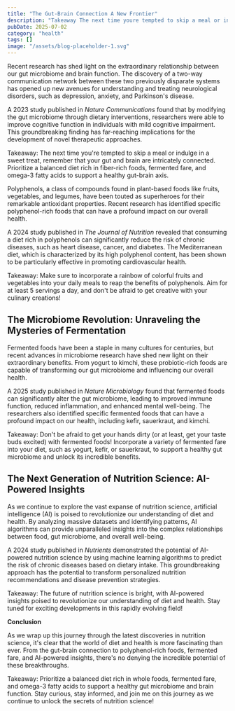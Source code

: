 ```yaml
---
title: "The Gut-Brain Connection A New Frontier"
description: "Takeaway The next time youre tempted to skip a meal or indulge in a sweet treat, remember that your gut and brain are intricately connected. Priorit..."
pubDate: 2025-07-02
category: "health"
tags: []
image: "/assets/blog-placeholder-1.svg"
---
```


Recent research has shed light on the extraordinary relationship between our gut microbiome and brain function. The discovery of a two-way communication network between these two previously disparate systems has opened up new avenues for understanding and treating neurological disorders, such as depression, anxiety, and Parkinson's disease.

A 2023 study published in _Nature Communications_ found that by modifying the gut microbiome through dietary interventions, researchers were able to improve cognitive function in individuals with mild cognitive impairment. This groundbreaking finding has far-reaching implications for the development of novel therapeutic approaches.

Takeaway: The next time you're tempted to skip a meal or indulge in a sweet treat, remember that your gut and brain are intricately connected. Prioritize a balanced diet rich in fiber-rich foods, fermented fare, and omega-3 fatty acids to support a healthy gut-brain axis.

Polyphenols, a class of compounds found in plant-based foods like fruits, vegetables, and legumes, have been touted as superheroes for their remarkable antioxidant properties. Recent research has identified specific polyphenol-rich foods that can have a profound impact on our overall health.

A 2024 study published in _The Journal of Nutrition_ revealed that consuming a diet rich in polyphenols can significantly reduce the risk of chronic diseases, such as heart disease, cancer, and diabetes. The Mediterranean diet, which is characterized by its high polyphenol content, has been shown to be particularly effective in promoting cardiovascular health.

Takeaway: Make sure to incorporate a rainbow of colorful fruits and vegetables into your daily meals to reap the benefits of polyphenols. Aim for at least 5 servings a day, and don't be afraid to get creative with your culinary creations!

## **The Microbiome Revolution: Unraveling the Mysteries of Fermentation**

Fermented foods have been a staple in many cultures for centuries, but recent advances in microbiome research have shed new light on their extraordinary benefits. From yogurt to kimchi, these probiotic-rich foods are capable of transforming our gut microbiome and influencing our overall health.

A 2025 study published in _Nature Microbiology_ found that fermented foods can significantly alter the gut microbiome, leading to improved immune function, reduced inflammation, and enhanced mental well-being. The researchers also identified specific fermented foods that can have a profound impact on our health, including kefir, sauerkraut, and kimchi.

Takeaway: Don't be afraid to get your hands dirty (or at least, get your taste buds excited) with fermented foods! Incorporate a variety of fermented fare into your diet, such as yogurt, kefir, or sauerkraut, to support a healthy gut microbiome and unlock its incredible benefits.

## **The Next Generation of Nutrition Science: AI-Powered Insights**

As we continue to explore the vast expanse of nutrition science, artificial intelligence (AI) is poised to revolutionize our understanding of diet and health. By analyzing massive datasets and identifying patterns, AI algorithms can provide unparalleled insights into the complex relationships between food, gut microbiome, and overall well-being.

A 2024 study published in _Nutrients_ demonstrated the potential of AI-powered nutrition science by using machine learning algorithms to predict the risk of chronic diseases based on dietary intake. This groundbreaking approach has the potential to transform personalized nutrition recommendations and disease prevention strategies.

Takeaway: The future of nutrition science is bright, with AI-powered insights poised to revolutionize our understanding of diet and health. Stay tuned for exciting developments in this rapidly evolving field!

**Conclusion**

As we wrap up this journey through the latest discoveries in nutrition science, it's clear that the world of diet and health is more fascinating than ever. From the gut-brain connection to polyphenol-rich foods, fermented fare, and AI-powered insights, there's no denying the incredible potential of these breakthroughs.

Takeaway: Prioritize a balanced diet rich in whole foods, fermented fare, and omega-3 fatty acids to support a healthy gut microbiome and brain function. Stay curious, stay informed, and join me on this journey as we continue to unlock the secrets of nutrition science!